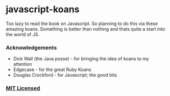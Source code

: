 # javascript-koans

Too lazy to read the book on Javascript. So planning to do this via these amazing koans. Something is better than nothing and thats quite a start into the world of JS.

### Acknowledgements
*  Dick Wall (the Java posse) - for bringing the idea of koans to my attention
*  Edgecase - for the great Ruby Koans
*  Douglas Crockford - for Javascript; the good bits

### [MIT Licensed](LICENSE)
